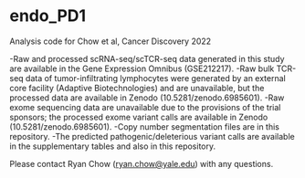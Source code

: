 # endo_PD1
Analysis code for Chow et al, Cancer Discovery 2022

-Raw and processed scRNA-seq/scTCR-seq data generated in this study are available in the Gene Expression Omnibus (GSE212217).
-Raw bulk TCR-seq data of tumor-infiltrating lymphocytes were generated by an external core facility (Adaptive Biotechnologies) and are unavailable, but the processed data are available in Zenodo (10.5281/zenodo.6985601).
-Raw exome sequencing data are unavailable due to the provisions of the trial sponsors; the processed exome variant calls are available in Zenodo (10.5281/zenodo.6985601). 
-Copy number segmentation files are in this repository.
-The predicted pathogenic/deleterious variant calls are available in the supplementary tables and also in this repository.

Please contact Ryan Chow (ryan.chow@yale.edu) with any questions.
